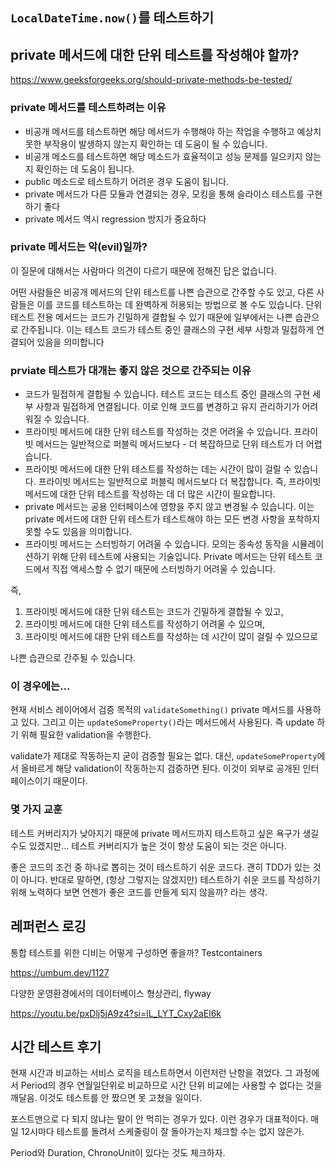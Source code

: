 ## `LocalDateTime.now()`를 테스트하기

## private 메서드에 대한 단위 테스트를 작성해야 할까?

https://www.geeksforgeeks.org/should-private-methods-be-tested/

### private 메서드를 테스트하려는 이유
- 비공개 메서드를 테스트하면 해당 메서드가 수행해야 하는 작업을 수행하고 예상치 못한 부작용이 발생하지 않는지 확인하는 데 도움이 될 수 있습니다.
- 비공개 메소드를 테스트하면 해당 메소드가 효율적이고 성능 문제를 일으키지 않는지 확인하는 데 도움이 됩니다.
- public 메소드로 테스트하기 어려운 경우 도움이 됩니다.
- private 메서드가 다른 모듈과 연결되는 경우, 모킹을 통해 슬라이스 테스트를 구현하기 좋다
- private 메서드 역시 regression 방지가 중요하다

### private 메서드는 악(evil)일까?

이 질문에 대해서는 사람마다 의견이 다르기 때문에 정해진 답은 없습니다. 

어떤 사람들은 비공개 메서드의 단위 테스트를 나쁜 습관으로 간주할 수도 있고, 다른 사람들은 이를 코드를 테스트하는 데 완벽하게 허용되는 방법으로 볼 수도 있습니다. 단위 테스트 전용 메서드는 코드가 긴밀하게 결합될 수 있기 때문에 일부에서는 나쁜 습관으로 간주됩니다. 이는 테스트 코드가 테스트 중인 클래스의 구현 세부 사항과 밀접하게 연결되어 있음을 의미합니다

### prviate 테스트가 대개는 좋지 않은 것으로 간주되는 이유

- 코드가 밀접하게 결합될 수 있습니다. 테스트 코드는 테스트 중인 클래스의 구현 세부 사항과 밀접하게 연결됩니다. 이로 인해 코드를 변경하고 유지 관리하기가 어려워질 수 있습니다.
- 프라이빗 메서드에 대한 단위 테스트를 작성하는 것은 어려울 수 있습니다. 프라이빗 메서드는 일반적으로 퍼블릭 메서드보다 - 더 복잡하므로 단위 테스트가 더 어렵습니다.
- 프라이빗 메서드에 대한 단위 테스트를 작성하는 데는 시간이 많이 걸릴 수 있습니다. 프라이빗 메서드는 일반적으로 퍼블릭 메서드보다 더 복잡합니다. 즉, 프라이빗 메서드에 대한 단위 테스트를 작성하는 데 더 많은 시간이 필요합니다.
- private 메서드는 공용 인터페이스에 영향을 주지 않고 변경될 수 있습니다. 이는 private 메서드에 대한 단위 테스트가 테스트해야 하는 모든 변경 사항을 포착하지 못할 수도 있음을 의미합니다.
- 프라이빗 메서드는 스터빙하기 어려울 수 있습니다. 모의는 종속성 동작을 시뮬레이션하기 위해 단위 테스트에 사용되는 기술입니다. Private 메서드는 단위 테스트 코드에서 직접 액세스할 수 없기 때문에 스터빙하기 어려울 수 있습니다.

즉,

1. 프라이빗 메서드에 대한 단위 테스트는 코드가 긴밀하게 결합될 수 있고, 
2. 프라이빗 메서드에 대한 단위 테스트를 작성하기 어려울 수 있으며, 
3. 프라이빗 메서드에 대한 단위 테스트를 작성하는 데 시간이 많이 걸릴 수 있으므로 

나쁜 습관으로 간주될 수 있습니다.

### 이 경우에는...

현재 서비스 레이어에서 검증 목적의 `validateSomething()` private 메서드를 사용하고 있다. 그리고 이는 `updateSomeProperty()`라는 메서드에서 사용된다. 즉 update 하기 위해 필요한 validation을 수행한다.

validate가 제대로 작동하는지 굳이 검증할 필요는 없다. 대신, `updateSomeProperty`에서 올바르게 해당 validation이 작동하는지 검증하면 된다. 이것이 외부로 공개된 인터페이스이기 때문이다.

### 몇 가지 교훈

테스트 커버리지가 낮아지기 때문에 private 메서드까지 테스트하고 싶은 욕구가 생길 수도 있겠지만... 테스트 커버리지가 높은 것이 항상 도움이 되는 것은 아니다.

좋은 코드의 조건 중 하나로 뽑히는 것이 테스트하기 쉬운 코드다. 괜히 TDD가 있는 것이 아니다. 반대로 말하면, (항상 그렇지는 않겠지만) 테스트하기 쉬운 코드를 작성하기 위해 노력하다 보면 언젠가 좋은 코드를 만들게 되지 않을까? 라는 생각.

## 레퍼런스 로깅

통합 테스트를 위한 디비는 어떻게 구성하면 좋을까? Testcontainers

https://umbum.dev/1127


다양한 운영환경에서의 데이터베이스 형상관리, flyway

https://youtu.be/pxDlj5jA9z4?si=lL_LYT_Cxy2aEl6k


## 시간 테스트 후기

현재 시간과 비교하는 서비스 로직을 테스트하면서 이런저런 난항을 겪었다. 그 과정에서 Period의 경우 연월일단위로 비교하므로 시간 단위 비교에는 사용할 수 없다는 것을 깨달음. 이것도 테스트를 안 짰으면 못 고쳤을 일이다.

포스트맨으로 다 되지 않냐는 말이 안 먹히는 경우가 있다. 이런 경우가 대표적이다. 매일 12시마다 테스트를 돌려서 스케줄링이 잘 돌아가는지 체크할 수는 없지 않은가.

Period와 Duration, ChronoUnit이 있다는 것도 체크하자.
